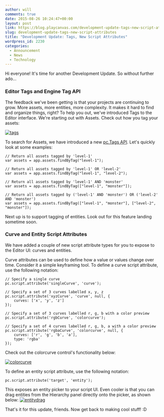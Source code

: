 ```yaml
---
author: will
comments: true
date: 2015-08-26 10:24:47+00:00
layout: post
link: https://blog.playcanvas.com/development-update-tags-new-script-attributes/
slug: development-update-tags-new-script-attributes
title: "Development Update: Tags, New Script Attributes"
wordpress_id: 2230
categories:
  - Announcement
  - News
  - Technology
---
```


Hi everyone! It's time for another Development Update. So without further ado...

### Editor Tags and Engine Tag API

The feedback we've been getting is that your projects are continuing to grow. More assets, more entities, more complexity. It makes it hard to find and organize things, right? To help you out, we've introduced Tags to the Editor interface. We're starting out with Assets. Check out how you tag your assets:

[![tags](https://blog.playcanvas.com/wp-content/uploads/2015/08/tags.gif)](http://blog.playcanvas.com/wp-content/uploads/2015/08/tags.gif)

To search for Assets, we have introduced a new [pc.Tags API](http://developer.playcanvas.com/en/engine/api/stable/symbols/pc.Tags.html). Let's quickly look at some examples:

    // Return all assets tagged by 'level-1'
    var assets = app.assets.findByTag("level-1");

    // Return all assets tagged by 'level-1' OR 'level-2'
    var assets = app.assets.findByTag("level-1", "level-2");

    // Return all assets tagged by 'level-1' AND 'monster'
    var assets = app.assets.findByTag(["level-1", "monster"]);

    // Return all assets tagged by ('level-1' AND 'monster') OR ('level-2' AND 'monster')
    var assets = app.assets.findByTag(["level-1", "monster"], ["level-2", "monster"]);

Next up is to support tagging of entities. Look out for this feature landing sometime soon.

### Curve and Entity Script Attributes

We have added a couple of new script attribute types for you to expose to the Editor UI: curves and entities.

Curve attributes can be used to define how a value or values change over time. Consider it a simple keyframing tool. To define a curve script attribute, use the following notation:

    // Specify a single curve
    pc.script.attribute('singleCurve', 'curve');

    // Specify a set of 3 curves labelled x, y, z
    pc.script.attribute('xyzCurve', 'curve', null, {
        curves: ['x', 'y', 'z']
    });

    // Specify a set of 3 curves labelled r, g, b with a color preview
    pc.script.attribute('rgbCurve', 'colorcurve');

    // Specify a set of 4 curves labelled r, g, b, a with a color preview
    pc.script.attribute('rgbaCurve', 'colorcurve', null, {
        curves: ['r', 'g', 'b', 'a'],
        type: 'rgba'
    });

Check out the colorcurve control's functionality below:

[![colorcurve](https://blog.playcanvas.com/wp-content/uploads/2015/08/colorcurve.gif)](http://blog.playcanvas.com/wp-content/uploads/2015/08/colorcurve.gif)

To define an entity script attribute, use the following notation:

    pc.script.attribute('target', 'entity');

This exposes an entity picker to your script UI. Even cooler is that you can drag entities from the Hierarchy panel directly onto the picker, as shown below:
[![entitydrag](https://blog.playcanvas.com/wp-content/uploads/2015/08/entitydrag.gif)](http://blog.playcanvas.com/wp-content/uploads/2015/08/entitydrag.gif)

That's it for this update, friends. Now get back to making cool stuff! :D
